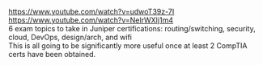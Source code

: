 https://www.youtube.com/watch?v=udwoT39z-7I
https://www.youtube.com/watch?v=NeIrWXIj1m4
\
6 exam topics to take in Juniper certifications: 
routing/switching, security, cloud, DevOps, design/arch, and wifi
\
This is all going to be significantly more useful once at least 2 CompTIA certs have been obtained.